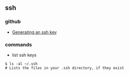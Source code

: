 ## ssh

### github
- [Generating an ssh key](https://help.github.com/articles/generating-an-ssh-key/)

### commands
- list ssh keys
```
$ ls -al ~/.ssh
# Lists the files in your .ssh directory, if they exist
```
